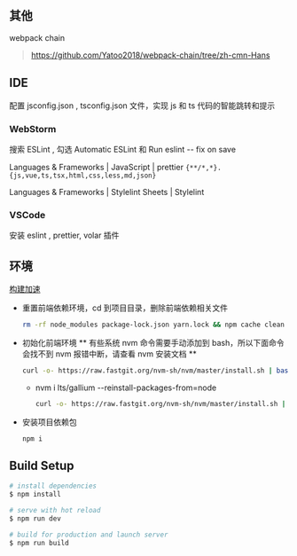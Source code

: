 ## 其他

webpack chain

> https://github.com/Yatoo2018/webpack-chain/tree/zh-cmn-Hans

## IDE

配置 jsconfig.json , tsconfig.json 文件，实现 js 和 ts 代码的智能跳转和提示

### WebStorm

搜索 ESLint , 勾选 Automatic ESLint 和 Run eslint -- fix on save

Languages & Frameworks | JavaScript | prettier `{**/*,*}.{js,vue,ts,tsx,html,css,less,md,json}`

Languages & Frameworks | Stylelint Sheets | Stylelint

### VSCode

安装 eslint , prettier, volar 插件

## 环境

[构建加速](https://help.aliyun.com/document_detail/202442.html)

- 重置前端依赖环境，cd 到项目目录，删除前端依赖相关文件

  ```bash
  rm -rf node_modules package-lock.json yarn.lock && npm cache clean --force
  ```

- 初始化前端环境 ** 有些系统 nvm 命令需要手动添加到 bash，所以下面命令会找不到 nvm 报错中断，请查看 nvm 安装文档 **
  ```bash
  curl -o- https://raw.fastgit.org/nvm-sh/nvm/master/install.sh | bash && export NVM_NODEJS_ORG_MIRROR="https://npmmirror.com/mirrors/node/" && nvm i lts/gallium && nvm use lts/gallium  && npm config list && npm install -g yarn npm pm2 @vue/cli @quasar/cli
  ```
  - nvm i lts/gallium --reinstall-packages-from=node
    ```bash
    curl -o- https://raw.fastgit.org/nvm-sh/nvm/master/install.sh | bash && export NVM_NODEJS_ORG_MIRROR="https://npmmirror.com/mirrors/node/" && nvm i lts/gallium --reinstall-packages-from=node && nvm use lts/gallium  && npm config list && npm install -g yarn npm pm2 @vue/cli @quasar/cli
    ```
- 安装项目依赖包

  `npm i`

## Build Setup

```bash
# install dependencies
$ npm install

# serve with hot reload
$ npm run dev

# build for production and launch server
$ npm run build

```
